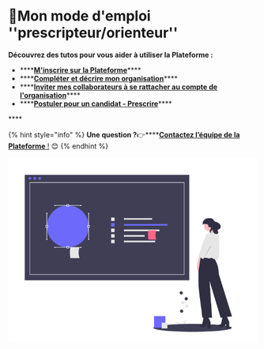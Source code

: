 # 📘Mon mode d'emploi ''prescripteur/orienteur''

**Découvrez des tutos pour vous aider à utiliser la Plateforme :**

* \*\*\*\*[**M'inscrire sur la Plateforme**](inscription-prescripteur.md)\*\*\*\*
* \*\*\*\*[**Compléter et décrire mon organisation**](description-organisation.md)\*\*\*\*
* \*\*\*\*[**Inviter mes collaborateurs à se rattacher au compte de l'organisation**](rattachement-collaborateur-au-compte.md)\*\*\*\*
* \*\*\*\*[**Postuler pour un candidat - Prescrire**](postuler-pour-un-candidat.md)\*\*\*\*

\*\*\*\*

{% hint style="info" %}
**Une question ?**👉\*\*\*\*[**Contactez l’équipe de la Plateforme** !](mailto:contact@inclusion.beta.gouv.fr) 😊 
{% endhint %}

![](../.gitbook/assets/capture-de-cran-2020-06-24-a-18.58.52.png)

